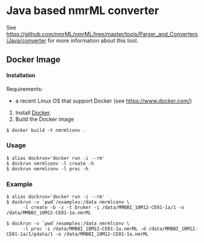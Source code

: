 Java based nmrML converter
=======

See https://github.com/nmrML/nmrML/tree/master/tools/Parser_and_Converters/Java/converter for more information about this tool.

## Docker Image

#### Installation

Requirements:
   * a recent Linux OS that support Docker (see https://www.docker.com/)

1. Install [Docker](https://www.docker.com/).
2. Build the Docker image
```
$ docker build -t nmrmlconv .
```

### Usage

```
$ alias dockrun='docker run -i --rm'
$ dockrun nmrmlconv -l create -h
$ dockrun nmrmlconv -l proc -h
```

### Example

```
$ alias dockrun='docker run -i --rm'
$ dockrun -v `pwd`/examples:/data nmrmlconv \
      -l create -b -z -t bruker -i /data/MMBBI_10M12-CE01-1a/1 -o /data/MMBBI_10M12-CE01-1a.nmrML

$ dockrun -v `pwd`/examples:/data nmrmlconv \
      -l proc -i /data/MMBBI_10M12-CE01-1a.nmrML -d /data/MMBBI_10M12-CE01-1a/1/pdata/1 -o /data/MMBBI_10M12-CE01-1a.nmrML
```

